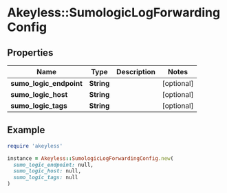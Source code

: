 # Akeyless::SumologicLogForwardingConfig

## Properties

| Name | Type | Description | Notes |
| ---- | ---- | ----------- | ----- |
| **sumo_logic_endpoint** | **String** |  | [optional] |
| **sumo_logic_host** | **String** |  | [optional] |
| **sumo_logic_tags** | **String** |  | [optional] |

## Example

```ruby
require 'akeyless'

instance = Akeyless::SumologicLogForwardingConfig.new(
  sumo_logic_endpoint: null,
  sumo_logic_host: null,
  sumo_logic_tags: null
)
```

